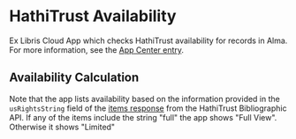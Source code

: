 # HathiTrust Availability

Ex Libris Cloud App which checks HathiTrust availability for records in Alma. For more information, see the [App Center entry](https://developers.exlibrisgroup.com/appcenter/hathitrust-availability/).

## Availability Calculation

Note that the app lists availability based on the information provided in the `usRightsString` field of the [items response](https://www.hathitrust.org/bib_api#items) from the HathiTrust Bibliographic API. If any of the items include the string "full" the app shows "Full View". Otherwise it shows "Limited" 
